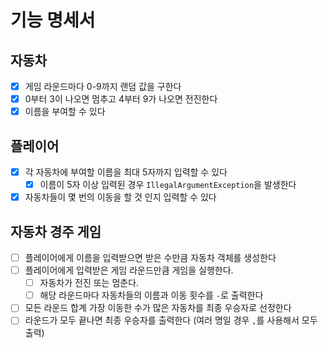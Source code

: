 # 기능 명세서

## 자동차

- [x] 게임 라운드마다 0-9까지 랜덤 값을 구한다
- [x] 0부터 3이 나오면 멈추고 4부터 9가 나오면 전진한다
- [x] 이름을 부여할 수 있다

## 플레이어

- [x] 각 자동차에 부여할 이름을 최대 5자까지 입력할 수 있다
  - [x] 이름이 5자 이상 입력된 경우 `IllegalArgumentException`을 발생한다
- [x] 자동차들이 몇 번의 이동을 할 것 인지 입력할 수 있다

## 자동차 경주 게임

- [ ] 플레이어에게 이름을 입력받으면 받은 수만큼 자동차 객체를 생성한다
- [ ] 플레이어에게 입력받은 게임 라운드만큼 게임을 실행한다.
  - [ ] 자동차가 전진 또는 멈춘다.
  - [ ] 해당 라운드마다 자동차들의 이름과 이동 횟수를 `-`로 출력한다
- [ ] 모든 라운드 합계 가장 이동한 수가 많은 자동차를 최종 우승자로 선정한다
- [ ] 라운드가 모두 끝나면 최종 우승자를 출력한다 (여러 명일 경우 `,`를 사용해서 모두 출력)